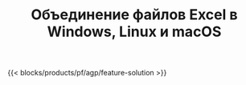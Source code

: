 ﻿---
title: Объединение файлов Excel в Windows, Linux и macOS 
weight: 7730
url: /ru/merger
description: Бесплатное приложение и API для объединения файлов Excel XLS, XLSX, CSV, TSV, ODS, SXC и FODS
---
{{< blocks/products/pf/agp/feature-solution >}} 


